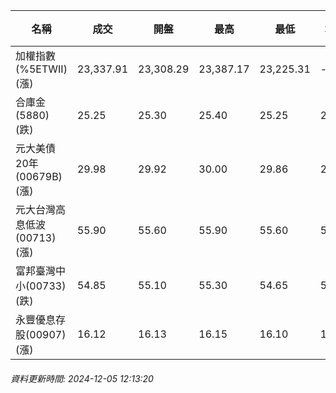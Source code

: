 | 名稱 | 成交 | 開盤 | 最高 | 最低 | 均價 | 成交金額(億) | 昨收 | 漲跌幅 | 漲跌 | 總量 | 昨量 | 振幅 |
| -------- | -------- | -------- | -------- |-------- | -------- | -------- |-------- |-------- |-------- | -------- | -------- |-------- |
|加權指數(%5ETWII) (漲)|23,337.91|23,308.29|23,387.17|23,225.31|-|2,659.65|23,255.33|0.36%|82.58|5,099,375|0|0.70%|
|合庫金(5880) (跌)|25.25|25.30|25.40|25.25|25.29|0.925|25.40|0.59%|0.15|3,659|9,838|0.59%|
|元大美債20年(00679B) (漲)|29.98|29.92|30.00|29.86|29.92|12.81|29.68|1.01%|0.30|42,787|65,793|0.47%|
|元大台灣高息低波(00713) (漲)|55.90|55.60|55.90|55.60|55.80|3.89|55.55|0.63%|0.35|6,976|13,662|0.54%|
|富邦臺灣中小(00733) (跌)|54.85|55.10|55.30|54.65|54.92|0.396|55.10|0.45%|0.25|721|1,701|1.18%|
|永豐優息存股(00907) (漲)|16.12|16.13|16.15|16.10|16.11|0.234|16.10|0.12%|0.02|1,452|3,618|0.31%|
###### 資料更新時間: 2024-12-05 12:13:20